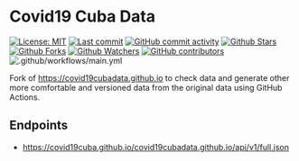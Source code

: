 # Covid19 Cuba Data

[![License: MIT](https://img.shields.io/badge/License-MIT-brightgreen.svg?label=license)](https://opensource.org/licenses/MIT) [![Last commit](https://img.shields.io/github/last-commit/covid19cuba/covid19cuba.github.io.svg?style=flat)](https://github.com/covid19cuba/covid19cuba.github.io/commits) [![GitHub commit activity](https://img.shields.io/github/commit-activity/m/covid19cuba/covid19cuba.github.io)](https://github.com/covid19cuba/covid19cuba.github.io/commits) [![Github Stars](https://img.shields.io/github/stars/covid19cuba/covid19cuba.github.io?style=flat&logo=github)](https://github.com/covid19cuba/covid19cuba.github.io) [![Github Forks](https://img.shields.io/github/forks/covid19cuba/covid19cuba.github.io?style=flat&logo=github)](https://github.com/covid19cuba/covid19cuba.github.io) [![Github Watchers](https://img.shields.io/github/watchers/covid19cuba/covid19cuba.github.io?style=flat&logo=github)](https://github.com/covid19cuba/covid19cuba.github.io) [![GitHub contributors](https://img.shields.io/github/contributors/covid19cuba/covid19cuba.github.io)](https://github.com/covid19cuba/covid19cuba.github.io/graphs/contributors) ![.github/workflows/main.yml](https://github.com/covid19cuba/covid19cubadata.github.io/workflows/.github/workflows/main.yml/badge.svg)

Fork of https://covid19cubadata.github.io to check data and generate other more comfortable and versioned data from the original data using GitHub Actions.

## Endpoints
* https://covid19cuba.github.io/covid19cubadata.github.io/api/v1/full.json
